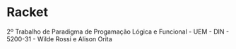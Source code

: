 # Racket
2º Trabalho de Paradigma de Progamação Lógica e Funcional - UEM - DIN - 5200-31 - Wilde Rossi e Alison Orita
